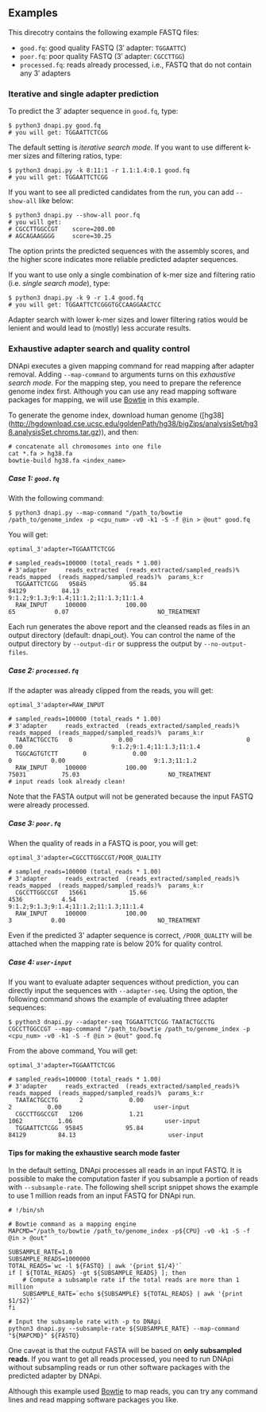 ## Examples
This direcotry contains the following example FASTQ files:
* `good.fq`: good quality FASTQ (3′ adapter: `TGGAATTC`)
* `poor.fq`: poor quality FASTQ (3′ adapter: `CGCCTTGG`)
* `processed.fq`: reads already processed, i.e., FASTQ that do not
  contain any 3′ adapters


### Iterative and single adapter prediction
To predict the 3′ adapter sequence in `good.fq`, type:

```shell
$ python3 dnapi.py good.fq
# you will get: TGGAATTCTCGG
```

The default setting is *iterative search mode*. If you want to use
different k-mer sizes and filtering ratios, type:

```shell
$ python3 dnapi.py -k 8:11:1 -r 1.1:1.4:0.1 good.fq
# you will get: TGGAATTCTCGG
```

If you want to see all predicted candidates from the run,
you can add `--show-all` like below:

```shell
$ python3 dnapi.py --show-all poor.fq
# you will get:
# CGCCTTGGCCGT    score=200.00
# AGCAGAAGGGG     score=30.25
```

The option prints the predicted sequences with the assembly scores,
and the higher score indicates more reliable predicted adapter
sequences.

If you want to use only a single combination of k-mer size and
filtering ratio (i.e. *single search mode*), type:

```shell
$ python3 dnapi.py -k 9 -r 1.4 good.fq
# you will get: TGGAATTCTCGGGTGCCAAGGAACTCC
```

Adapter search with lower k-mer sizes and lower filtering ratios would
be lenient and would lead to (mostly) less accurate results.


### Exhaustive adapter search and quality control
DNApi executes a given mapping command for read mapping after adapter
removal. Adding `--map-command` to arguments turns on this *exhaustive
search mode*. For the mapping step, you need to prepare the reference
genome index first. Although you can use any read mapping software
packages for mapping, we will use
[Bowtie](http://bowtie-bio.sourceforge.net) in this example.

To generate the genome index, download human genome ([hg38]
(http://hgdownload.cse.ucsc.edu/goldenPath/hg38/bigZips/analysisSet/hg38.analysisSet.chroms.tar.gz)),
and then:

```shell
# concatenate all chromosomes into one file
cat *.fa > hg38.fa
bowtie-build hg38.fa <index_name>
```

##### Case 1: `good.fq`
With the following command:

    $ python3 dnapi.py --map-command "/path_to/bowtie /path_to/genome_index -p <cpu_num> -v0 -k1 -S -f @in > @out" good.fq

You will get:

    optimal_3'adapter=TGGAATTCTCGG

    # sampled_reads=100000 (total_reads * 1.00)
    # 3'adapter     reads_extracted  (reads_extracted/sampled_reads)%  reads_mapped  (reads_mapped/sampled_reads)%  params_k:r
      TGGAATTCTCGG   95845            95.84                            84129          84.13                         9:1.2;9:1.3;9:1.4;11:1.2;11:1.3;11:1.4
      RAW_INPUT     100000           100.00                               65           0.07                         NO_TREATMENT

Each run generates the above report and the cleansed reads as files in
an output directory (default: dnapi_out). You can control the name of
the output directory by `--output-dir` or suppress the output by
`--no-output-files`.

##### Case 2: `processed.fq`
If the adapter was already clipped from the reads, you will get:

    optimal_3'adapter=RAW_INPUT

    # sampled_reads=100000 (total_reads * 1.00)
    # 3'adapter     reads_extracted  (reads_extracted/sampled_reads)%  reads_mapped  (reads_mapped/sampled_reads)%  params_k:r
      TAATACTGCCTG	 0             0.00                                0           0.00                         9:1.2;9:1.4;11:1.3;11:1.4
      TGGCAGTGTCTT       0             0.00                                0           0.00                         9:1.3;11:1.2
      RAW_INPUT     100000           100.00                            75031          75.03                         NO_TREATMENT
    # input reads look already clean!

Note that the FASTA output will not be generated because the input
FASTQ were already processed.

##### Case 3: `poor.fq`
When the quality of reads in a FASTQ is poor, you will get:

    optimal_3'adapter=CGCCTTGGCCGT/POOR_QUALITY

    # sampled_reads=100000 (total_reads * 1.00)
    # 3'adapter     reads_extracted  (reads_extracted/sampled_reads)%  reads_mapped  (reads_mapped/sampled_reads)%  params_k:r
      CGCCTTGGCCGT   15661            15.66                            4536           4.54                          9:1.2;9:1.3;9:1.4;11:1.2;11:1.3;11:1.4
      RAW_INPUT     100000           100.00                               3           0.00                          NO_TREATMENT

Even if the predicted 3' adapter sequence is correct, `/POOR_QUALITY`
will be attached when the mapping rate is below 20% for quality control.

##### Case 4: `user-input`
If you want to evaluate adapter sequences without prediction, you can
directly input the sequences with `--adapter-seq`. Using the option,
the following command shows the example of evaluating three adapter
sequences:

    $ python3 dnapi.py --adapter-seq TGGAATTCTCGG TAATACTGCCTG CGCCTTGGCCGT --map-command "/path_to/bowtie /path_to/genome_index -p <cpu_num> -v0 -k1 -S -f @in > @out" good.fq

From the above command, You will get:

    optimal_3'adapter=TGGAATTCTCGG

    # sampled_reads=100000 (total_reads * 1.00)
    # 3'adapter     reads_extracted  (reads_extracted/sampled_reads)%  reads_mapped  (reads_mapped/sampled_reads)%  params_k:r
      TAATACTGCCTG      2             0.00                                 2          0.00                          user-input
      CGCCTTGGCCGT   1206             1.21                              1062          1.06                          user-input
      TGGAATTCTCGG  95845            95.84                             84129         84.13                          user-input


#### Tips for making the exhaustive search mode faster
In the default setting, DNApi processes all reads in an input FASTQ.
It is possible to make the computation faster if you subsample a
portion of reads with `--subsample-rate`. The following shell script
snippet shows the example to use 1 million reads from an input FASTQ
for DNApi run.

```shell
# !/bin/sh

# Bowtie command as a mapping engine
MAPCMD="/path_to/bowtie /path_to/genome_index -p${CPU} -v0 -k1 -S -f @in > @out"

SUBSAMPLE_RATE=1.0
SUBSAMPLE_READS=1000000
TOTAL_READS=`wc -l ${FASTQ} | awk '{print $1/4}'`
if [ ${TOTAL_READS} -gt ${SUBSAMPLE_READS} ]; then
    # Compute a subsample rate if the total reads are more than 1 million
    SUBSAMPLE_RATE=`echo ${SUBSAMPLE} ${TOTAL_READS} | awk '{print $1/$2}'`
fi

# Input the subsample rate with -p to DNApi
python3 dnapi.py --subsample-rate ${SUBSAMPLE_RATE} --map-command "${MAPCMD}" ${FASTQ}
````

One caveat is that the output FASTA will be based on **only subsampled
reads**. If you want to get all reads processed, you need to run
DNApi without subsampling reads or run other software packages with
the predicted adapter by DNApi.

Although this example used [Bowtie](http://bowtie-bio.sourceforge.net)
to map reads, you can try any command lines and read mapping software
packages you like.
